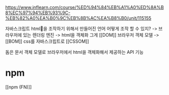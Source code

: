 https://www.inflearn.com/course/%ED%94%84%EB%A1%A0%ED%8A%B8%EC%97%94%EB%93%9C-%EB%82%A0%EA%B0%9C%EB%8B%AC%EA%B8%B0/unit/115155


자바스크립트 html을 조작하기 위해서 만들어진 언어 
어떻게 조작 할 수 있지? -> 브라우저에 있는 렌더링 엔진 -> html을 객체화 그게  [[DOM]]
브라우저 객체 모델 -> [[BOM]]
css를 자바스크립트로 [[CSSOM]]

돔은 문서 객체 모델로 브라우저에서 html을 객체화해서 제공하는 API 기능

# npm
[[npm (FN)]]